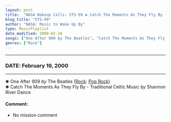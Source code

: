 ```yaml
---
layout: post
title:  "NASA Wakeup Calls: STS-99 ✺ Catch The Moments As They Fly By - Traditional Celtic Music by Shannon River Dance ✷ February 19, 2000"
blog_title: "STS-99"
author: "NASA: Music to Wake Up By"
type: MusicPlaylist
date_modified: 2000-02-19
songs: ["One After 909 by The Beatles", "Catch The Moments As They Fly By - Traditional Celtic Music by Shannon River Dance"]
genres: ["Rock"]
---
```


----
### DATE: February 19, 2000
----
✺ One After 909 *by* The Beatles ([Rock](https://www.discogs.com/genre/Rock): [Pop Rock](https://www.discogs.com/style/Pop%20Rock)) <a target="blank_" href="https://www.discogs.com/The-Beatles-The-Long-And-Winding-Road-For-You-Blue-Ive-Got-A-Feeling-One-After-909-/release/8269470">
    <i class="fas fa-compact-disc"
       title="Discogs entry for this song"
       alt="Discogs entry for this song"
       style="font-size: 1.1em;"></i></a>
      &nbsp;<br />
✺ Catch The Moments As They Fly By - Traditional Celtic Music *by* Shannon River Dance  

#### Comment:
* No mission comment



<br/>
<center>
	<a target="_blank"
	   href="https://twitter.com/intent/tweet?hashtags=Space,NASA,Playlist,NASAWakeupCalls,SpaceProgram&text=🚀 {{ page.author}}, '{{ page.songs.first }}' {{ page.title }}, {{ page.date | date: '%B %d, %Y' }}, {{ site.url }}{{ page.url }}&via=nasawakeupcalls"><i class="fab fa-twitter" title="Tweet this page" alt="Tweet this page" style="font-size: 1.3em;"></i></a>
	&nbsp; 	<i class="fas fa-user-astronaut" style="font-size: 1.5em;"></i> &nbsp;
    <a id="custom_amazon_link"
       type="amzn" search="#"
       category="popular music">
    <i class="fab fa-amazon" style="font-size: 1.3em;"></i></a>
</center>

<!-- Randomly resolve an individual entry from a song array -->
<script src="/assets/javascript/seedrandom.min.js"></script>
<script>
  var wake_me_up = ["One After 909 by The Beatles", "Catch The Moments As They Fly By - Traditional Celtic Music by Shannon River Dance"];
  var prng = new Math.seedrandom();
  function randomSong() {
    song = wake_me_up[Math.floor(Math.random() * wake_me_up.length)];
    var amazon_link = document.getElementById("custom_amazon_link");
    amazon_link.setAttribute("search", song);
  }
  window.onload = randomSong();
</script>

